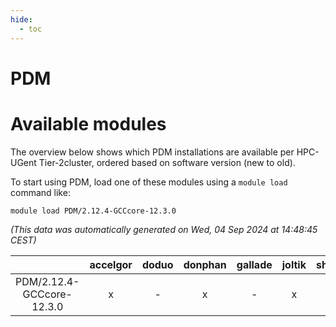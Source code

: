 ```yaml
---
hide:
  - toc
---
```


PDM
===

# Available modules


The overview below shows which PDM installations are available per HPC-UGent Tier-2cluster, ordered based on software version (new to old).

To start using PDM, load one of these modules using a `module load` command like:

```shell
module load PDM/2.12.4-GCCcore-12.3.0
```

*(This data was automatically generated on Wed, 04 Sep 2024 at 14:48:45 CEST)*  

| |accelgor|doduo|donphan|gallade|joltik|shinx|skitty|
| :---: | :---: | :---: | :---: | :---: | :---: | :---: | :---: |
|PDM/2.12.4-GCCcore-12.3.0|x|-|x|-|x|-|-|
